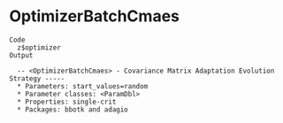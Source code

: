 # OptimizerBatchCmaes

    Code
      z$optimizer
    Output
      
      -- <OptimizerBatchCmaes> - Covariance Matrix Adaptation Evolution Strategy -----
      * Parameters: start_values=random
      * Parameter classes: <ParamDbl>
      * Properties: single-crit
      * Packages: bbotk and adagio

